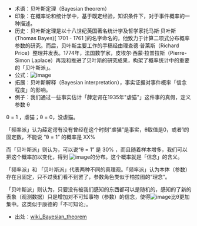 + 术语：贝叶斯定理（Bayesian theorem）
+ 印象：在概率论和统计学中，基于既定经验，知识条件下，对于事件概率的一种描述。
+ 历史：贝叶斯定理是以十八世纪英国著名统计学及哲学家托马斯·贝叶斯(Thomas Bayes)[ 1701 - 1761 ]的名字命名的，他致力于计算二项式分布概率参数的研究。而后，贝叶斯主要工作的手稿经由理查德·普莱斯（Richard Price）整理并发表。1774年，法国数学家，皮埃尔·西蒙·拉普拉斯（Pierre-Simon Laplace）再现和推进了贝叶斯的研究成果，构架了概率统计中的重要的「贝叶斯派」。
+ 公式：![image](https://cloud.githubusercontent.com/assets/10328076/21518477/afe5c992-cd21-11e6-9388-a7244fe760a2.png)
+ 拓展：贝叶斯解释（Bayesian interpretation），事实证据对事件概率「信念程度」的影响。
+ 例子：我们通过一些事实估计「薛定谔在1935年"虐猫"」这件事的真假，定义参数 θ 

θ = 1 ，虐猫；θ = 0，没虐猫。

「频率派」认为薛定谔有没有曾经在这个时刻“虐猫”是事实，θ取值是0，或者1的固定数，不能说 “θ = 1” 的概率是 XX% 

而「贝叶斯派」则认为，可以说“θ = 1” 是 30% ，而且随着样本增多，我们可以把这个概率加以变化，得到 ![image](https://cloud.githubusercontent.com/assets/10328076/21518356/e021d476-cd20-11e6-8a92-0316bdc20a1f.png)的分布。这个概率就是「信念」的含义。

「频率派」和 「贝叶斯派」代表两种不同的真理观。「频率派」认为本体（参数）存在且固定，只不过我们看不到罢了，参数角色类似于柏拉图的“理念”。

「贝叶斯派」则认为，只要没有被我们感知的东西都可以是随机的，感知的了新的表象（观测数据）只是增加对不可知事物（参数）的信念，使得![image](https://cloud.githubusercontent.com/assets/10328076/21518361/e6dfc8c2-cd20-11e6-9379-fa2ec46cdde8.png)比θ更加集中。这类似于康德的「不可知论」。

+ 出处：[wiki_Bayesian_theorem](https://en.wikipedia.org/wiki/Bayes%27_theorem)
